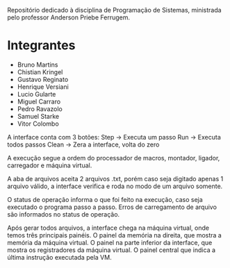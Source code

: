 Repositório dedicado à disciplina de Programação de Sistemas, ministrada pelo professor Anderson Priebe Ferrugem.
# Integrantes
- Bruno Martins
- Chistian Kringel
- Gustavo Reginato
- Henrique Versiani
- Lucio Gularte
- Miguel Carraro
- Pedro Ravazolo
- Samuel Starke
- Vitor Colombo

A interface conta com 3 botões:
Step -> Executa um passo
Run -> Executa todos passos
Clean -> Zera a interface, volta do zero

A execução segue a ordem do processador de macros, montador, ligador, carregador e máquina virtual.

A aba de arquivos aceita 2 arquivos .txt, porém caso seja digitado apenas 1 arquivo válido, a interface
verifica e roda no modo de um arquivo somente.

O status de operação informa o que foi feito na execução, caso seja executado o programa passo a passo.
Erros de carregamento de arquivo são informados no status de operação.

Após gerar todos arquivos, a interface chega na máquina virtual, onde temos três principais painéis.
O painel da memória na direita, que mostra a memória da máquina virtual.
O painel na parte inferior da interface, que mostra os registradores da máquina virtual.
O painel central que indica a última instrução executada pela VM.
